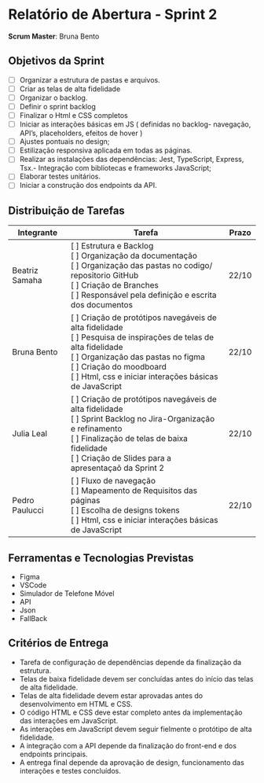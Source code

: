 

# Relatório de Abertura - Sprint 2

**Scrum Master**: Bruna Bento 

## Objetivos da Sprint

- [ ] Organizar a estrutura de pastas e arquivos.
- [ ] Criar as telas de alta fidelidade 
- [ ] Organizar o backlog.
- [ ] Definir o sprint backlog 
- [ ] Finalizar o Html e CSS completos
- [ ] Iniciar as interações básicas em JS ( definidas no backlog- navegação, API’s,     placeholders, efeitos de hover )
- [ ] Ajustes pontuais no design;
- [ ] Estilização responsiva aplicada em todas as páginas.
- [ ] Realizar as instalações das dependências: Jest, TypeScript, Express, Tsx.- Integração com bibliotecas e frameworks JavaScript;
- [ ] Elaborar testes unitários.
- [ ] Iniciar a construção dos endpoints da API.

## Distribuição de Tarefas
| Integrante       | Tarefa                                                                 | Prazo |
|------------------|------------------------------------------------------------------------|--------|
| Beatriz Samaha   |  [ ] Estrutura e Backlog<br> [ ] Organização da documentação<br> [ ] Organização das pastas no codigo/ repositorio GitHub<br> [ ] Criação de Branches<br> [ ] Responsável pela definição e escrita dos documentos<br>  | 22/10  |
| Bruna Bento      |  [ ] Criação de protótipos navegáveis de alta fidelidade<br> [ ] Pesquisa de inspirações de telas de alta fidelidade<br> [ ] Organização das pastas no figma<br> [ ] Criação do moodboard<br> [ ] Html, css e iniciar interações básicas de JavaScript<br>   | 22/10  |
| Julia Leal       |  [ ] Criação de protótipos navegáveis de alta fidelidade<br> [ ] Sprint Backlog no Jira-Organização e refinamento<br>  [ ] Finalização de telas de baixa fidelidade<br> [ ] Criação de Slides para a apresentaçaõ da Sprint 2<br>  | 22/10  |
| Pedro Paulucci   |  [ ] Fluxo de navegação<br>  [ ] Mapeamento de Requisitos das páginas<br> [ ] Escolha de designs tokens<br> [ ] Html, css e iniciar interações básicas de JavaScript<br>  | 22/10  |

## Ferramentas e Tecnologias Previstas
- Figma
- VSCode
- Simulador de Telefone Móvel 
- API 
- Json
- FallBack


## Critérios de Entrega
- Tarefa de configuração de dependências depende da finalização da estrutura.
- Telas de baixa fidelidade devem ser concluídas antes do início das telas de alta fidelidade.
- Telas de alta fidelidade devem estar aprovadas antes do desenvolvimento em HTML e CSS.
- O código HTML e CSS deve estar completo antes da implementação das interações em JavaScript.
- As interações em JavaScript devem seguir fielmente o protótipo de alta fidelidade.
- A integração com a API depende da finalização do front-end e dos endpoints principais.
- A entrega final depende da aprovação de design, funcionamento das interações e testes concluídos.